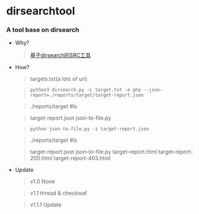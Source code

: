 # dirsearchtool

### A tool base on dirsearch

* Why?

  >[基于dirsearch的SRC工具](http://saltyfishyu.xmutsec.com/index.php/2019/09/07/51.html)

* How?

  >targets.txt(a lots of url)

  >`python3 dirsearch.py -L target.txt -e php --json-report=./reports/target/target-report.json`

  >./reports/target #ls
  
  >target-report.json json-to-file.py

  >`python json-to-file.py -i target-report.json`
  
  >./reports/target #ls 
  
  >target-report.json json-to-file.py target-report.html target-report-200.html target-report-403.html 

* Update

  >v1.0 None

  >v1.1 thread & checkwaf
  
  >v1.1.1 Update
  